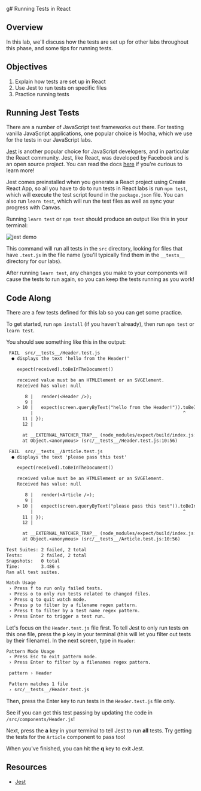 g# Running Tests in React

## Overview

In this lab, we'll discuss how the tests are set up for other labs throughout
this phase, and some tips for running tests.

## Objectives

1. Explain how tests are set up in React
2. Use Jest to run tests on specific files
3. Practice running tests

## Running Jest Tests

There are a number of JavaScript test frameworks out there. For testing vanilla
JavaScript applications, one popular choice is Mocha, which we use for the tests
in our JavaScript labs.

[Jest][jest] is another popular choice for JavaScript developers, and in
particular the React community. Jest, like React, was developed by Facebook and
is an open source project. You can read the docs [here][jest] if you're curious
to learn more!

Jest comes preinstalled when you generate a React project using Create React
App, so all you have to do to run tests in React labs is run `npm test`, which
will execute the test script found in the `package.json` file. You can also run
`learn test`, which will run the test files as well as sync your progress with
Canvas.

Running `learn test` or `npm test` should produce an output like this in your
terminal:

![jest demo](https://jestjs.io/img/blog/15-watch.gif)

This command will run all tests in the `src` directory, looking for files that
have `.test.js` in the file name (you'll typically find them in the `__tests__`
directory for our labs).

After running `learn test`, any changes you make to your components will cause
the tests to run again, so you can keep the tests running as you work!

## Code Along

There are a few tests defined for this lab so you can get some practice.

To get started, run `npm install` (if you haven't already), then run
`npm test` or `learn test`.

You should see something like this in the output:

```txt
 FAIL  src/__tests__/Header.test.js
  ● displays the text 'hello from the Header!'

    expect(received).toBeInTheDocument()

    received value must be an HTMLElement or an SVGElement.
    Received has value: null

       8 |   render(<Header />);
       9 |
    > 10 |   expect(screen.queryByText("hello from the Header!")).toBeInTheDocument();
         |                                                        ^
      11 | });
      12 |

      at __EXTERNAL_MATCHER_TRAP__ (node_modules/expect/build/index.js:342:30)
      at Object.<anonymous> (src/__tests__/Header.test.js:10:56)

 FAIL  src/__tests__/Article.test.js
  ● displays the text 'please pass this test'

    expect(received).toBeInTheDocument()

    received value must be an HTMLElement or an SVGElement.
    Received has value: null

       8 |   render(<Article />);
       9 |
    > 10 |   expect(screen.queryByText("please pass this test")).toBeInTheDocument();
         |                                                        ^
      11 | });
      12 |

      at __EXTERNAL_MATCHER_TRAP__ (node_modules/expect/build/index.js:342:30)
      at Object.<anonymous> (src/__tests__/Article.test.js:10:56)

Test Suites: 2 failed, 2 total
Tests:       2 failed, 2 total
Snapshots:   0 total
Time:        3.486 s
Ran all test suites.

Watch Usage
 › Press f to run only failed tests.
 › Press o to only run tests related to changed files.
 › Press q to quit watch mode.
 › Press p to filter by a filename regex pattern.
 › Press t to filter by a test name regex pattern.
 › Press Enter to trigger a test run.
```

Let's focus on the `Header.test.js` file first. To tell Jest to only run tests
on this one file, press the **p** key in your terminal (this will let you filter
out tests by their filename). In the next screen, type in `Header`:

```txt
Pattern Mode Usage
 › Press Esc to exit pattern mode.
 › Press Enter to filter by a filenames regex pattern.

 pattern › Header

 Pattern matches 1 file
 › src/__tests__/Header.test.js
```

Then, press the Enter key to run tests in the `Header.test.js` file only.

See if you can get this test passing by updating the code in
`/src/components/Header.js`!

Next, press the **a** key in your terminal to tell Jest to run **all** tests.
Try getting the tests for the `Article` component to pass too!

When you've finished, you can hit the **q** key to exit Jest.

## Resources

- [Jest][jest]

[jest]: https://jestjs.io/
